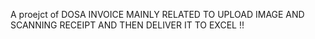 A proejct of DOSA INVOICE MAINLY RELATED TO UPLOAD IMAGE AND SCANNING RECEIPT AND THEN DELIVER IT TO EXCEL !!